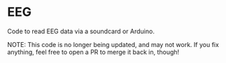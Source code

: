 EEG
===

Code to read EEG data via a soundcard or Arduino.

NOTE: This code is no longer being updated, and may not work. If you fix anything, feel free to open a PR to merge it back in, though!

